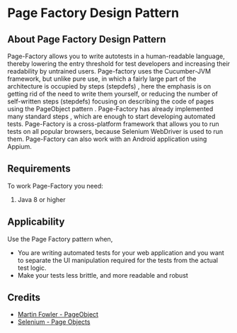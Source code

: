 # Page Factory Design Pattern

## About Page Factory Design Pattern

Page-Factory allows you to write autotests in a human-readable language, thereby lowering the entry threshold for test developers and increasing their readability by untrained users. Page-factory uses the Cucumber-JVM framework, but unlike pure use, in which a fairly large part of the architecture is occupied by steps (stepdefs) , here the emphasis is on getting rid of the need to write them yourself, or reducing the number of self-written steps (stepdefs) focusing on describing the code of pages using the PageObject pattern .
Page-Factory has already implemented many standard steps , which are enough to start developing automated tests.
Page-Factory is a cross-platform framework that allows you to run tests on all popular browsers, because Selenium WebDriver is used to run them. Page-Factory can also work with an Android application using Appium.

## Requirements

To work Page-Factory you need:
1. Java 8 or higher


## Applicability

Use the Page Factory pattern when,

* You are writing automated tests for your web application and you want to separate the UI manipulation required for the tests from the actual test logic.
* Make your tests less brittle, and more readable and robust

## Credits

* [Martin Fowler - PageObject](http://martinfowler.com/bliki/PageObject.html)
* [Selenium - Page Objects](https://github.com/SeleniumHQ/selenium/wiki/PageObjects)
